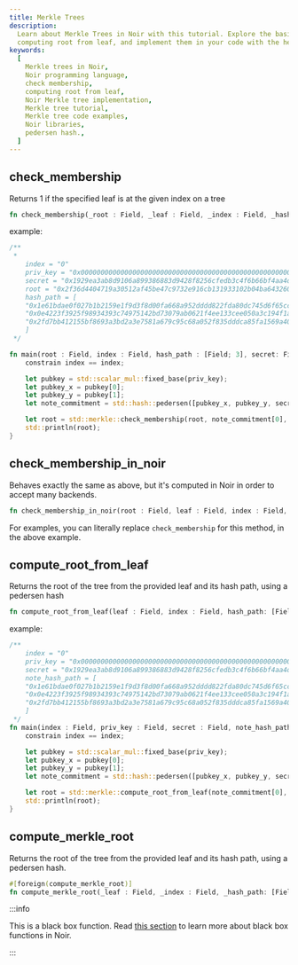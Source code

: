 ```yaml
---
title: Merkle Trees
description:
  Learn about Merkle Trees in Noir with this tutorial. Explore the basics of check membership and
  computing root from leaf, and implement them in your code with the help of code
keywords:
  [
    Merkle trees in Noir,
    Noir programming language,
    check membership,
    computing root from leaf,
    Noir Merkle tree implementation,
    Merkle tree tutorial,
    Merkle tree code examples,
    Noir libraries,
    pedersen hash.,
  ]
---
```


## check_membership

Returns 1 if the specified leaf is at the given index on a tree

```rust
fn check_membership(_root : Field, _leaf : Field, _index : Field, _hash_path: [Field]) -> Field
```

example:

```rust
/**
 *
    index = "0"
    priv_key = "0x000000000000000000000000000000000000000000000000000000616c696365"
    secret = "0x1929ea3ab8d9106a899386883d9428f8256cfedb3c4f6b66bf4aa4d28a79988f"
    root = "0x2f36d4404719a30512af45be47c9732e916cb131933102b04ba6432602db209c"
    hash_path = [
    "0x1e61bdae0f027b1b2159e1f9d3f8d00fa668a952dddd822fda80dc745d6f65cc",
    "0x0e4223f3925f98934393c74975142bd73079ab0621f4ee133cee050a3c194f1a",
    "0x2fd7bb412155bf8693a3bd2a3e7581a679c95c68a052f835dddca85fa1569a40"
    ]
 */

fn main(root : Field, index : Field, hash_path : [Field; 3], secret: Field, priv_key: Field) {
    constrain index == index;

    let pubkey = std::scalar_mul::fixed_base(priv_key);
    let pubkey_x = pubkey[0];
    let pubkey_y = pubkey[1];
    let note_commitment = std::hash::pedersen([pubkey_x, pubkey_y, secret]);

    let root = std::merkle::check_membership(root, note_commitment[0], index, hash_path);
    std::println(root);
}
```

## check_membership_in_noir

Behaves exactly the same as above, but it's computed in Noir in order to accept many backends.

```rust
fn check_membership_in_noir(root : Field, leaf : Field, index : Field, hash_path: [Field]) -> Field
```

For examples, you can literally replace `check_membership` for this method, in the above example.

## compute_root_from_leaf

Returns the root of the tree from the provided leaf and its hash path, using a pedersen hash

```rust
fn compute_root_from_leaf(leaf : Field, index : Field, hash_path: [Field]) -> Field
```

example:

```rust
/**
    index = "0"
    priv_key = "0x000000000000000000000000000000000000000000000000000000616c696365"
    secret = "0x1929ea3ab8d9106a899386883d9428f8256cfedb3c4f6b66bf4aa4d28a79988f"
    note_hash_path = [
    "0x1e61bdae0f027b1b2159e1f9d3f8d00fa668a952dddd822fda80dc745d6f65cc",
    "0x0e4223f3925f98934393c74975142bd73079ab0621f4ee133cee050a3c194f1a",
    "0x2fd7bb412155bf8693a3bd2a3e7581a679c95c68a052f835dddca85fa1569a40"
    ]
 */
fn main(index : Field, priv_key : Field, secret : Field, note_hash_path : [Field; 3]) {
    constrain index == index;

    let pubkey = std::scalar_mul::fixed_base(priv_key);
    let pubkey_x = pubkey[0];
    let pubkey_y = pubkey[1];
    let note_commitment = std::hash::pedersen([pubkey_x, pubkey_y, secret]);

    let root = std::merkle::compute_root_from_leaf(note_commitment[0], index, note_hash_path);
    std::println(root);
}
```

## compute_merkle_root

Returns the root of the tree from the provided leaf and its hash path, using a pedersen hash.

```rust
#[foreign(compute_merkle_root)]
fn compute_merkle_root(_leaf : Field, _index : Field, _hash_path: [Field]) -> Field {}
```

:::info

This is a black box function. Read [this section](black_box_fns) to learn more about black box functions in Noir.

:::
